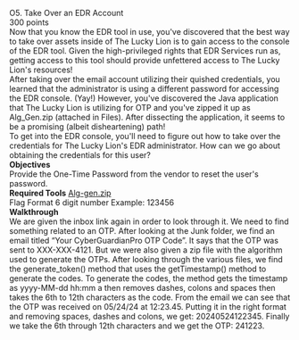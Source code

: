 O5. Take Over an EDR Account\
300 points\
Now that you know the EDR tool in use, you've discovered that the best way to take over assets inside of The Lucky Lion is to gain access to the console of the EDR tool. Given the high-privileged rights that EDR Services run as, getting access to this tool should provide unfettered access to The Lucky Lion's resources!\
After taking over the email account utilizing their quished credentials, you learned that the administrator is using a different password for accessing the EDR console. (Yay!) However, you've discovered the Java application that The Lucky Lion is utilizing for OTP and you've zipped it up as Alg_Gen.zip (attached in Files). After dissecting the application, it seems to be a promising (albeit disheartening) path!\
To get into the EDR console, you'll need to figure out how to take over the credentials for The Lucky Lion's EDR administrator. How can we go about obtaining the credentials for this user?\
**Objectives**\
Provide the One-Time Password from the vendor to reset the user's password.\
**Required Tools**
[Alg-gen.zip](https://github.com/Tala1122/TargetCyberDefense2024/blob/main/O5.alg_gen.zip)\
Flag Format 6 digit number Example: 123456\
**Walkthrough**\
We are given the inbox link again in order to look through it. We need to find something related to an OTP. After looking at the Junk folder, we find an email titled “Your CyberGuardianPro OTP Code”. It says that the OTP was sent to XXX-XXX-4121.
But we were also given a zip file with the algorithm used to generate the OTPs. After looking through the various files, we find the generate_token() method that uses the getTimestamp() method to generate the codes. To generate the codes, the method gets the timestamp as yyyy-MM-dd hh:mm a then removes dashes, colons and spaces then takes the 6th to 12th characters as the code. From the email we can see that the OTP was received on 05/24/24 at 12:23.45. Putting it in the right format and removing spaces, dashes and colons, we get: 20240524122345. Finally we take the 6th through 12th characters and we get the OTP: 241223.
